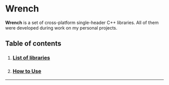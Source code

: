 # Wrench

**Wrench** is a set of cross-platform single-header C++ libraries. All of them were developed during work on my personal projects.

## Table of contents

1. ### [List of libraries](#libraries-list)
2. ### [How to Use](#how-to-use)

***
